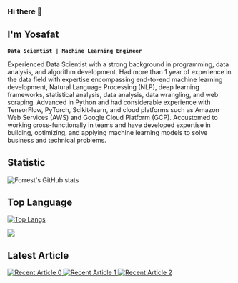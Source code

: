 ### Hi there 👋

## I'm Yosafat

**`Data Scientist | Machine Learning Engineer`**

Experienced Data Scientist with a strong background in programming, data analysis, and algorithm development. Had more than 1 year of experience in the data field with expertise encompassing end-to-end machine learning development, Natural Language Processing (NLP), deep learning frameworks, statistical analysis, data analysis, data wrangling, and web scraping. Advanced in Python and had considerable experience with TensorFlow, PyTorch, Scikit-learn, and cloud platforms such as Amazon Web Services (AWS) and Google Cloud Platform (GCP). Accustomed to working cross-functionally in teams and have developed expertise in building, optimizing, and applying machine learning models to solve business and technical problems.

<!-- GitHub Statistic -->
## Statistic
<!-- <img height="180em" src="https://github-readme-stats-eight-theta.vercel.app/api?username=crypter70&show_icons=true&include_all_commits=true&count_private=true"/> -->
![Forrest's GitHub stats](https://github-readme-stats-ten-gilt.vercel.app/api?username=crypter70&show_icons=true&theme=swift)

<!-- Top languages -->
## Top Language
<!-- <img height="120em" src="https://github-readme-stats-eight-theta.vercel.app/api/top-langs/?username=crypter70&layout=compact&langs_count=8"/> -->
[![Top Langs](https://github-readme-stats-ten-gilt.vercel.app/api/top-langs/?username=crypter70&layout=compact)](https://github.com/anuraghazra/github-readme-stats)

<!-- Profile views -->
![](https://komarev.com/ghpvc/?username=crypter70)

## Latest Article
<a target="_blank" href="https://github-readme-medium-recent-article.vercel.app/medium/@crypter70/0"><img src="https://github-readme-medium-recent-article.vercel.app/medium/@crypter70/0" alt="Recent Article 0"> 
<a target="_blank" href="https://github-readme-medium-recent-article.vercel.app/medium/@crypter70/1"><img src="https://github-readme-medium-recent-article.vercel.app/medium/@crypter70/1" alt="Recent Article 1"> 
<a target="_blank" href="https://github-readme-medium-recent-article.vercel.app/medium/@crypter70/2"><img src="https://github-readme-medium-recent-article.vercel.app/medium/@crypter70/2" alt="Recent Article 2">

<!--
**crypter70/crypter70** is a ✨ _special_ ✨ repository because its `README.md` (this file) appears on your GitHub profile.

Here are some ideas to get you started:

- 🔭 I’m currently working on ...
- 🌱 I’m currently learning ...
- 👯 I’m looking to collaborate on ...
- 🤔 I’m looking for help with ...
- 💬 Ask me about ...
- 📫 How to reach me: ...
- 😄 Pronouns: ...
- ⚡ Fun fact: ...
-->

